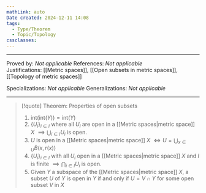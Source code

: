 ```yaml
---
mathLink: auto
Date created: 2024-12-11 14:08
tags:
  - Type/Theorem
  - Topic/Topology
cssclasses:
---
```


---

Proved by: _Not applicable_
References: _Not applicable_
Justifications: [[Metric spaces]], [[Open subsets in metric spaces]], [[Topology of metric spaces]]

Specializations: _Not applicable_
Generalizations: _Not applicable_

---
>[!quote] Theorem: Properties of open subsets
>1. $\text{int}(\text{int}(Y))=\text{int}(Y)$
>2. $\{U_i\}_{i\in I}$ where all $U_i$ are open in a [[Metric spaces|metric space]] $X$ $\implies \bigcup_{i\in I}U_i$ is open.
>3. $U$ is open in a [[Metric spaces|metric space]] $X$ $\iff U=\bigcup_{x\in U}B(x,r(x))$
>4. $\{U_i\}_{i\in I}$ with all $U_i$ open in a [[Metric spaces|metric space]] $X$ and $I$ is finite $\implies \bigcap_{i\in I}U_i$ is open.
>5. Given $Y$ a subspace of the [[Metric spaces|metric space]] $X$, a subset $U$ of $Y$ is open in $Y$ if and only if $U=V\cap Y$ for some open subset $V$ in $X$

